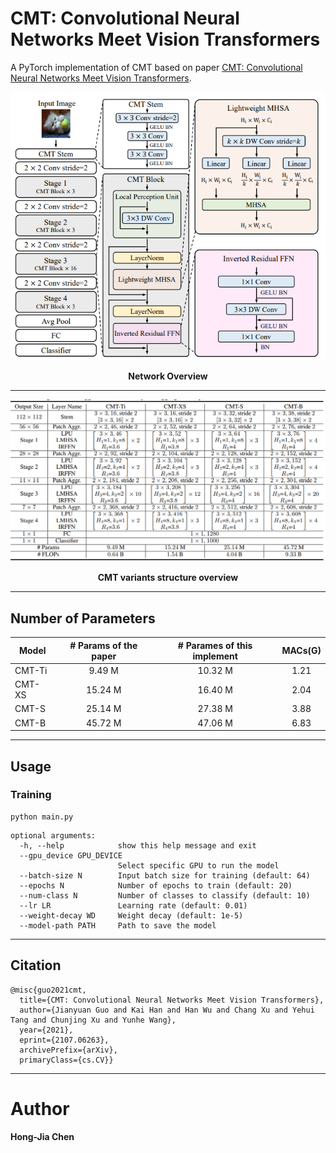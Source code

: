 # CMT: Convolutional Neural Networks Meet Vision Transformers

A PyTorch implementation of CMT based on paper [CMT: Convolutional Neural Networks Meet Vision Transformers](https://arxiv.org/abs/2107.06263v2).

![Network Architecture image from the paper](./fig/cmt_arch.png)
<p align=center><b>Network Overview</b></p>

---

![Network Architecture image from the paper](./fig/cmt_variant.png)
<p align=center><b>CMT variants structure overview</b></p>

---
## Number of Parameters
|Model  |  # Params of the paper    | # Parames of this implement | MACs(G) |
|-------|:-------------------------:|:---------------------------:|:-------:|
|CMT-Ti |         9.49 M            |         10.32 M             |  1.21   |
|CMT-XS |        15.24 M            |         16.40 M             |  2.04   |
|CMT-S  |        25.14 M            |         27.38 M             |  3.88   |
|CMT-B  |        45.72 M            |         47.06 M             |  6.83   |

---

## Usage
### Training
```bash=
python main.py
```

```bash=
optional arguments:
  -h, --help            show this help message and exit
  --gpu_device GPU_DEVICE
                        Select specific GPU to run the model
  --batch-size N        Input batch size for training (default: 64)
  --epochs N            Number of epochs to train (default: 20)
  --num-class N         Number of classes to classify (default: 10)
  --lr LR               Learning rate (default: 0.01)
  --weight-decay WD     Weight decay (default: 1e-5)
  --model-path PATH     Path to save the model
```

---

## Citation

    @misc{guo2021cmt,
      title={CMT: Convolutional Neural Networks Meet Vision Transformers},
      author={Jianyuan Guo and Kai Han and Han Wu and Chang Xu and Yehui Tang and Chunjing Xu and Yunhe Wang},
      year={2021},
      eprint={2107.06263},
      archivePrefix={arXiv},
      primaryClass={cs.CV}}

---

# Author
**Hong-Jia Chen**